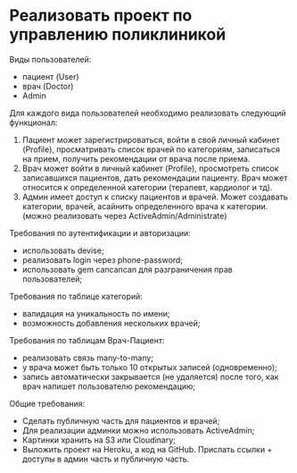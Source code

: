 # Реализовать проект по управлению поликлиникой

Виды пользователей:

- пациент (User)
- врач (Doctor)
- Admin

Для каждого вида пользователей необходимо реализовать следующий функционал:

1. Пациент может зарегистрироваться, войти в свой личный кабинет (Profile), просматривать список врачей по категориям, записаться на прием, получить рекомендации от врача после приема.
1. Врач может войти в личный кабинет (Profile), просмотреть список записавшихся пациентов, дать рекомендации пациенту. Врач может относится к определенной категории (терапевт, кардиолог и тд).
1. Админ имеет доступ к списку пациентов и врачей. Может создавать категории, врачей, асайнить определенного врача к категории. (можно реализовать через ActiveAdmin/Administrate)

Требования по аутентификации и авторизации:

- использовать devise;
- реализовать login через phone-password;
- использовать gem cancancan для разграничения прав пользователей;

Требования по таблице категорий:

- валидация на уникальность по имени;
- возможность добавления нескольких врачей;

Требования по таблицам Врач-Пациент:

- реализовать связь many-to-many;
- у врача может быть только 10 открытых записей (одновременно);
- запись автоматически закрывается (не удаляется) после того, как врач напишет пользователю рекомендацию;

Общие требования:

- Сделать публичную часть для пациентов и врачей;
- Для реализации админки можно использовать ActiveAdmin;
- Картинки хранить на S3 или Cloudinary;
- Выложить проект на Heroku, а код на GitHub. Прислать ссылки + доступы в админ часть и публичную часть.

